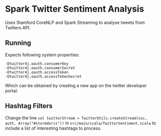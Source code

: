 # Spark Twitter Sentiment Analysis

Uses Stamford CoreNLP and Spark Streaming to analyse tweets from Twitters API.

## Running
Expects following system properties:
```
-Dtwitter4j.oauth.consumerKey
-Dtwitter4j.oauth.consumerSecret
-Dtwitter4j.oauth.accessToken
-Dtwitter4j.oauth.accessTokenSecret
```

Which can be obtained by creating a new app on the twitter developer portal.

## Hashtag Filters
Change the line `val twitterStream = TwitterUtils.createStream(ssc, auth, Array("#stormdoris"))` in  `src/main/scala/TwitterSentiment.scala` to include a list of interesting hashtags to process.